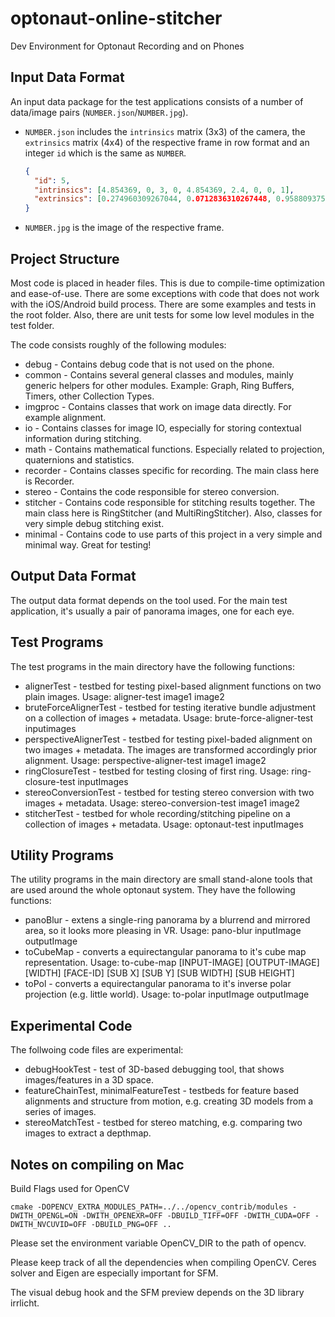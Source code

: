 # optonaut-online-stitcher
Dev Environment for Optonaut Recording and on Phones

## Input Data Format

An input data package for the test applications consists of a number of data/image pairs (`NUMBER.json`/`NUMBER.jpg`).

* `NUMBER.json` includes the `intrinsics` matrix (3x3) of the camera, the `extrinsics` matrix (4x4) of the respective frame in row format and an integer `id` which is the same as `NUMBER`.

  ```json
  {
    "id": 5,
    "intrinsics": [4.854369, 0, 3, 0, 4.854369, 2.4, 0, 0, 1],
    "extrinsics": [0.274960309267044, 0.0712836310267448, 0.958809375762939, 0, -0.152490735054016, 0.98785811662674, -0.0297131240367889, 0, -0.949285745620728, -0.138039633631706, 0.282491862773895, 0, 0, 0, 0, 1]
  }
  ```
  
* `NUMBER.jpg` is the image of the respective frame.

## Project Structure

Most code is placed in header files. This is due to compile-time optimization and ease-of-use. There are some exceptions with code that does not work with the iOS/Android build process. 
There are some examples and tests in the root folder. Also, there are unit tests for some low level modules in the test folder. 

The code consists roughly of the following modules: 
* debug - Contains debug code that is not used on the phone. 
* common - Contains several general classes and modules, mainly generic helpers for other modules. Example: Graph, Ring Buffers, Timers, other Collection Types. 
* imgproc - Contains classes that work on image data directly. For example alignment.  
* io - Contains classes for image IO, especially for storing contextual information during stitching. 
* math - Contains mathematical functions. Especially related to projection, quaternions and statistics. 
* recorder - Contains classes specific for recording. The main class here is Recorder. 
* stereo - Contains the code responsible for stereo conversion. 
* stitcher - Contains code responsible for stitching results together. The main class here is RingStitcher (and MultiRingStitcher). Also, classes for very simple debug stitching exist. 
* minimal - Contains code to use parts of this project in a very simple and minimal way. Great for testing!

## Output Data Format

The output data format depends on the tool used. For the main test application, it's usually a pair of panorama images, one for each eye. 

## Test Programs

The test programs in the main directory have the following functions:
* alignerTest - testbed for testing pixel-based alignment functions on two plain images. Usage: aligner-test image1 image2
* bruteForceAlignerTest - testbed for testing iterative bundle adjustment on a collection of images + metadata. Usage: brute-force-aligner-test inputimages
* perspectiveAlignerTest - testbed for testing pixel-baded alignment on two images + metadata. The images are transformed accordingly prior alignment. Usage: perspective-aligner-test image1 image2
* ringClosureTest - testbed for testing closing of first ring. Usage: ring-closure-test inputImages
* stereoConversionTest - testbed for testing stereo conversion with two images + metadata. Usage: stereo-conversion-test image1 image2
* stitcherTest - testbed for whole recording/stitching pipeline on a collection of images + metadata. Usage: optonaut-test inputImages

## Utility Programs

The utility programs in the main directory are small stand-alone tools that are used around the whole optonaut system. They have the following functions: 
* panoBlur - extens a single-ring panorama by a blurrend and mirrored area, so it looks more pleasing in VR. Usage: pano-blur inputImage outputImage
* toCubeMap - converts a equirectangular panorama to it's cube map representation. Usage: to-cube-map [INPUT-IMAGE] [OUTPUT-IMAGE] [WIDTH] [FACE-ID] [SUB X] [SUB Y] [SUB WIDTH] [SUB HEIGHT]
* toPol - converts a equirectangular panorama to it's inverse polar projection (e.g. little world). Usage: to-polar inputImage outputImage

## Experimental Code

The follwoing code files are experimental: 
* debugHookTest - test of 3D-based debugging tool, that shows images/features in a 3D space. 
* featureChainTest, minimalFeatureTest - testbeds for feature based alignments and structure from motion, e.g. creating 3D models from a series of images. 
* stereoMatchTest - testbed for stereo matching, e.g. comparing two images to extract a depthmap. 

## Notes on compiling on Mac

Build Flags used for OpenCV
```
cmake -DOPENCV_EXTRA_MODULES_PATH=../../opencv_contrib/modules -DWITH_OPENGL=ON -DWITH_OPENEXR=OFF -DBUILD_TIFF=OFF -DWITH_CUDA=OFF -DWITH_NVCUVID=OFF -DBUILD_PNG=OFF ..
```

Please set the environment variable OpenCV_DIR to the path of opencv. 

Please keep track of all the dependencies when compiling OpenCV. Ceres solver and Eigen are especially important for SFM. 

The visual debug hook and the SFM preview depends on the 3D library irrlicht. 
